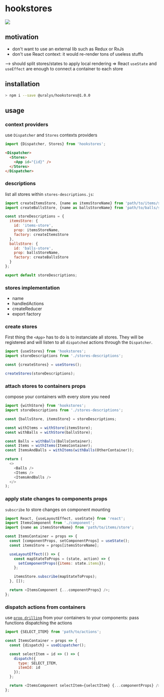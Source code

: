 # hookstores

![](https://img.shields.io/npm/v/@uralys/hookstores?color=%23123)

## motivation

- don't want to use an external lib such as Redux or RxJs
- don't use React context: it would re-render tons of useless stuffs

--> should split stores/states to apply local rendering
=> React `useState` and `useEffect` are enough to connect a container to each store

## installation

```sh
> npm i --save @uralys/hookstores@1.0.0
```

## usage

### context providers

use `Dispatcher` and `Stores` contexts providers

```js
import {Dispatcher, Stores} from 'hookstores';
```

```html
<Dispatcher>
  <Stores>
    <App id="{id}" />
  </Stores>
</Dispatcher>
```

### descriptions

list all stores within `stores-descriptions.js`:

```js
import createItemsStore, {name as itemsStoreName} from 'path/to/items/store';
import createBallsStore, {name as ballsStoreName} from 'path/to/balls/store';

const storeDescriptions = {
  itemsStore: {
    id: 'items-store',
    prop: itemsStoreName,
    factory: createItemsStore
  },
  ballsStore: {
    id: 'balls-store',
    prop: ballsStoreName,
    factory: createBallsStore
  }
};

export default storeDescriptions;
```

### stores implementation

- name
- handledActions
- createReducer
- export factory

### create stores

First thing the `<App>` has to do is to instanciate all stores.
They will be registered and will listen to all `dispatched` actions through the `Dispatcher`.

```js
import {useStores} from 'hookstores';
import storeDescriptions from './stores-descriptions';

const {createStores} = useStores();

createStores(storeDescriptions);
```

### attach stores to containers props

compose your containers with every store you need

```js
import {withStore} from 'hookstores';
import storeDescriptions from './stores-descriptions';

const {ballsStore, itemsStore} = storeDescriptions;

const withItems = withStore(itemsStore);
const withBalls = withStore(ballsStore);

const Balls = withBalls(BallsContainer);
const Items = withItems(ItemsContainer);
const ItemsAndBalls = withItems(withBalls(OtherContainer));

return (
  <>
    <Balls />
    <Items />
    <ItemsAndBalls />
  </>
);
```

### apply state changes to components props

`subscribe` to store changes on component mounting

```js
import React, {useLayoutEffect, useState} from 'react';
import ItemsComponent from './component';
import {name as itemsStoreName} from 'path/to/items/store';

const ItemsContainer = props => {
  const [componentProps, setComponentProps] = useState();
  const itemsStore = props[itemsStoreName];

  useLayoutEffect(() => {
    const mapStateToProps = (state, action) => {
      setComponentProps({items: state.items});
    };

    itemsStore.subscribe(mapStateToProps);
  }, []);

  return <ItemsComponent {...componentProps} />;
};
```

### dispatch actions from containers

use [`prop drilling`](https://kentcdodds.com/blog/prop-drilling) from your containers to your components: pass functions dispatching the actions

```js
import {SELECT_ITEM} from 'path/to/actions';

const ItemsContainer = props => {
  const {dispatch} = useDispatcher();

  const selectItem = id => () => {
    dispatch({
      type: SELECT_ITEM,
      itemId: id
    });
  };

  return <ItemsComponent selectItem={selectItem} {...componentProps} />;
};
```
